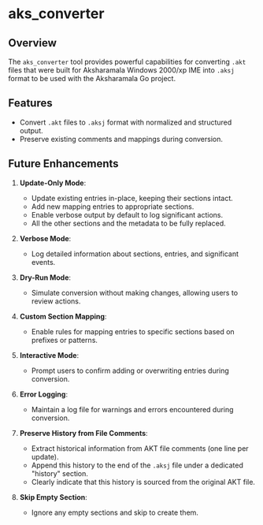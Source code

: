 # aks_converter

## Overview
The `aks_converter` tool provides powerful capabilities for converting `.akt` files that were built for Aksharamala Windows 2000/xp IME into `.aksj` format to be used with the Aksharamala Go project.

## Features
- Convert `.akt` files to `.aksj` format with normalized and structured output.
- Preserve existing comments and mappings during conversion.

## Future Enhancements
1. **Update-Only Mode**:
   - Update existing entries in-place, keeping their sections intact.
   - Add new mapping entries to appropriate sections.
   - Enable verbose output by default to log significant actions.
   - All the other sections and the metadata to be fully replaced.

2. **Verbose Mode**:
   - Log detailed information about sections, entries, and significant events.

3. **Dry-Run Mode**:
   - Simulate conversion without making changes, allowing users to review actions.

4. **Custom Section Mapping**:
   - Enable rules for mapping entries to specific sections based on prefixes or patterns.

5. **Interactive Mode**:
   - Prompt users to confirm adding or overwriting entries during conversion.

6. **Error Logging**:
   - Maintain a log file for warnings and errors encountered during conversion.

7. **Preserve History from File Comments**:
   - Extract historical information from AKT file comments (one line per update).
   - Append this history to the end of the `.aksj` file under a dedicated "history" section.
   - Clearly indicate that this history is sourced from the original AKT file.

8. **Skip Empty Section**:
   - Ignore any empty sections and skip to create them.
